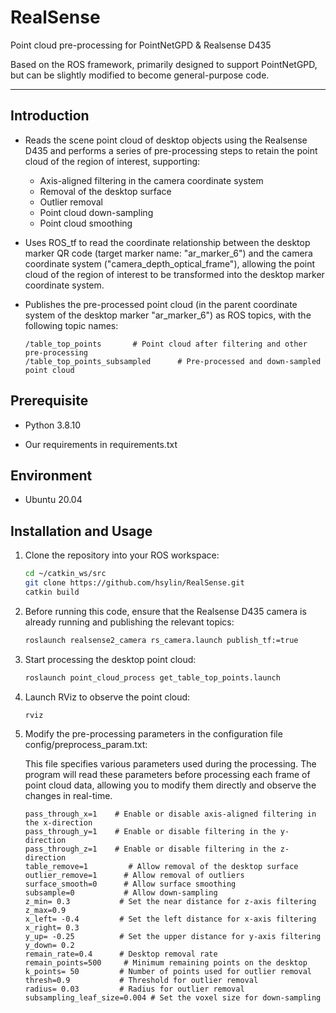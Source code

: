 # RealSense
Point cloud pre-processing for PointNetGPD & Realsense D435

Based on the ROS framework, primarily designed to support PointNetGPD, but can be slightly modified to become general-purpose code.

***
## **Introduction**

- Reads the scene point cloud of desktop objects using the Realsense D435 and performs a series of pre-processing steps to retain the point cloud of the region of interest, supporting:
   - Axis-aligned filtering in the camera coordinate system
   - Removal of the desktop surface
   - Outlier removal
   - Point cloud down-sampling
   - Point cloud smoothing
- Uses ROS_tf to read the coordinate relationship between the desktop marker QR code (target marker name: "ar_marker_6") and the camera coordinate system ("camera_depth_optical_frame"), allowing the point cloud of the region of interest to be transformed into the desktop marker coordinate system.
- Publishes the pre-processed point cloud (in the parent coordinate system of the desktop marker "ar_marker_6") as ROS topics, with the following topic names:
   
   ```
   /table_top_points       # Point cloud after filtering and other pre-processing
   /table_top_points_subsampled      # Pre-processed and down-sampled point cloud
   ```

## Prerequisite

* Python 3.8.10

* Our requirements in requirements.txt

## Environment

* Ubuntu 20.04 

## Installation and Usage

1. Clone the repository into your ROS workspace:
   ```bash
   cd ~/catkin_ws/src
   git clone https://github.com/hsylin/RealSense.git
   catkin build
   ```
   
2. Before running this code, ensure that the Realsense D435 camera is already running and publishing the relevant topics:
   ```bash
   roslaunch realsense2_camera rs_camera.launch publish_tf:=true
   ```

3. Start processing the desktop point cloud:
   ```bash
   roslaunch point_cloud_process get_table_top_points.launch 
   ```

4. Launch RViz to observe the point cloud:

   ```bash
   rviz
   ```
5. Modify the pre-processing parameters in the configuration file config/preprocess_param.txt:

   This file specifies various parameters used during the processing. The program will read these parameters before processing each frame of point cloud data, 
   allowing you to modify them directly and observe the changes in real-time.

    ```
    pass_through_x=1    # Enable or disable axis-aligned filtering in the x-direction
    pass_through_y=1    # Enable or disable filtering in the y-direction
    pass_through_z=1    # Enable or disable filtering in the z-direction
    table_remove=1         # Allow removal of the desktop surface
    outlier_remove=1      # Allow removal of outliers   
    surface_smooth=0      # Allow surface smoothing
    subsample=0           # Allow down-sampling
    z_min= 0.3           # Set the near distance for z-axis filtering
    z_max=0.9                      
    x_left= -0.4         # Set the left distance for x-axis filtering
    x_right= 0.3                  
    y_up= -0.25          # Set the upper distance for y-axis filtering
    y_down= 0.2             
    remain_rate=0.4      # Desktop removal rate
    remain_points=500     # Minimum remaining points on the desktop
    k_points= 50         # Number of points used for outlier removal
    thresh=0.9           # Threshold for outlier removal
    radius= 0.03         # Radius for outlier removal
    subsampling_leaf_size=0.004 # Set the voxel size for down-sampling
    ```
